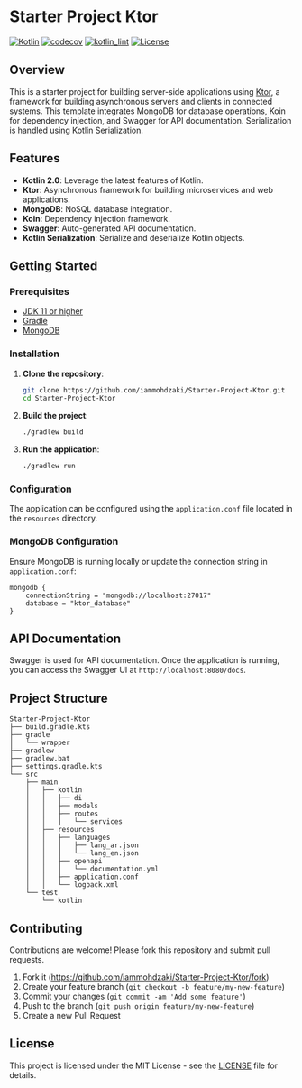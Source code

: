
# Starter Project Ktor

[![Kotlin](https://img.shields.io/badge/Kotlin-2.0-blue.svg)](https://kotlinlang.org)
[![codecov](https://codecov.io/github/iammohdzaki/Starter-Project-Ktor/graph/badge.svg?token=J779Y2CYPA)](https://codecov.io/github/iammohdzaki/Starter-Project-Ktor)
[![kotlin_lint](https://github.com/iammohdzaki/Starter-Project-Ktor/actions/workflows/kotlin_lint.yml/badge.svg)](https://github.com/iammohdzaki/Starter-Project-Ktor/actions/workflows/kotlin_lint.yml)
[![License](https://img.shields.io/github/license/iammohdzaki/Starter-Project-Ktor)](https://github.com/iammohdzaki/Starter-Project-Ktor/blob/main/LICENSE)

## Overview

This is a starter project for building server-side applications using [Ktor](https://ktor.io), a framework for building asynchronous servers and clients in connected systems. This template integrates MongoDB for database operations, Koin for dependency injection, and Swagger for API documentation. Serialization is handled using Kotlin Serialization.

## Features

- **Kotlin 2.0**: Leverage the latest features of Kotlin.
- **Ktor**: Asynchronous framework for building microservices and web applications.
- **MongoDB**: NoSQL database integration.
- **Koin**: Dependency injection framework.
- **Swagger**: Auto-generated API documentation.
- **Kotlin Serialization**: Serialize and deserialize Kotlin objects.

## Getting Started

### Prerequisites

- [JDK 11 or higher](https://www.oracle.com/java/technologies/javase-downloads.html)
- [Gradle](https://gradle.org/install/)
- [MongoDB](https://www.mongodb.com/try/download/community)

### Installation

1. **Clone the repository**:

    ```bash
    git clone https://github.com/iammohdzaki/Starter-Project-Ktor.git
    cd Starter-Project-Ktor
    ```

2. **Build the project**:

    ```bash
    ./gradlew build
    ```

3. **Run the application**:

    ```bash
    ./gradlew run
    ```

### Configuration

The application can be configured using the `application.conf` file located in the `resources` directory.

### MongoDB Configuration

Ensure MongoDB is running locally or update the connection string in `application.conf`:

```hocon
mongodb {
    connectionString = "mongodb://localhost:27017"
    database = "ktor_database"
}
```

## API Documentation

Swagger is used for API documentation. Once the application is running, you can access the Swagger UI at `http://localhost:8080/docs`.

## Project Structure

```
Starter-Project-Ktor
├── build.gradle.kts
├── gradle
│   └── wrapper
├── gradlew
├── gradlew.bat
├── settings.gradle.kts
└── src
    ├── main
    │   ├── kotlin
    │   │   ├── di
    │   │   ├── models
    │   │   ├── routes
    │   │   │   └── services
    │   ├── resources
    │   │   ├── languages
    │   │   │   ├── lang_ar.json
    │   │   │   └── lang_en.json
    │   │   ├── openapi
    │   │   │   └── documentation.yml
    │   │   ├── application.conf
    │   │   └── logback.xml
    └── test
        └── kotlin
```

## Contributing

Contributions are welcome! Please fork this repository and submit pull requests.

1. Fork it (https://github.com/iammohdzaki/Starter-Project-Ktor/fork)
2. Create your feature branch (`git checkout -b feature/my-new-feature`)
3. Commit your changes (`git commit -am 'Add some feature'`)
4. Push to the branch (`git push origin feature/my-new-feature`)
5. Create a new Pull Request

## License

This project is licensed under the MIT License - see the [LICENSE](LICENSE) file for details.
